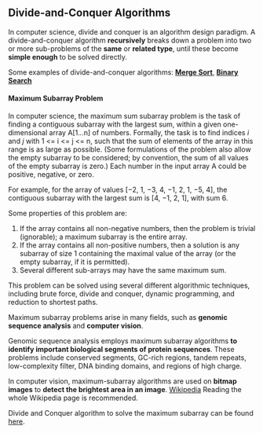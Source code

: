 ## Divide-and-Conquer Algorithms

In computer science, divide and conquer is an algorithm design paradigm. A divide-and-conquer algorithm **recursively** breaks down a problem into two or more sub-problems of the **same** or **related type**, until these become **simple enough** to be solved directly.

Some examples of divide-and-conquer algorithms: **[Merge Sort](../01-introduction/02-merge-sort.py)**, **[Binary Search](01-binary-search.py)**

#### Maximum Subarray Problem
In computer science, the maximum sum subarray problem is the task of finding a contiguous subarray with the largest sum, within a given one-dimensional array A[1...n] of numbers. Formally, the task is to find indices *i* and *j* with 1 <= i <= j <= n, such that the sum of elements of the array in this range is as large as possible. (Some formulations of the problem also allow the empty subarray to be considered; by convention, the sum of all values of the empty subarray is zero.) Each number in the input array A could be positive, negative, or zero.

For example, for the array of values [−2, 1, −3, 4, −1, 2, 1, −5, 4], the contiguous subarray with the largest sum is [4, −1, 2, 1], with sum 6.

Some properties of this problem are:

1. If the array contains all non-negative numbers, then the problem is trivial (ignorable); a maximum subarray is the entire array.
2. If the array contains all non-positive numbers, then a solution is any subarray of size 1 containing the maximal value of the array (or the empty subarray, if it is permitted).
3. Several different sub-arrays may have the same maximum sum.

This problem can be solved using several different algorithmic techniques, including brute force, divide and conquer, dynamic programming, and reduction to shortest paths. 

Maximum subarray problems arise in many fields, such as **genomic sequence analysis** and **computer vision**.

Genomic sequence analysis employs maximum subarray algorithms **to identify important biological segments of protein sequences**. These problems include conserved segments, GC-rich regions, tandem repeats, low-complexity filter, DNA binding domains, and regions of high charge.

In computer vision, maximum-subarray algorithms are used on **bitmap images** to **detect the brightest area in an image**. [Wikipedia](https://en.wikipedia.org/wiki/Maximum_subarray_problem) Reading the whole Wikipedia page is recommended.

Divide and Conquer algorithm to solve the maximum subarray can be found [here](02-maximum-subarray.py).

